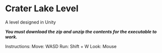 # Crater Lake Level
 A level designed in Unity
 
 ***You must download the zip and unzip the contents for the executable to work.***
 
 Instructions:
 Move: WASD
 Run: Shift + W
 Look: Mouse
